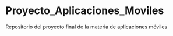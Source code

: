 # Proyecto_Aplicaciones_Moviles
Repositorio del proyecto final de la materia de aplicaciones móviles
